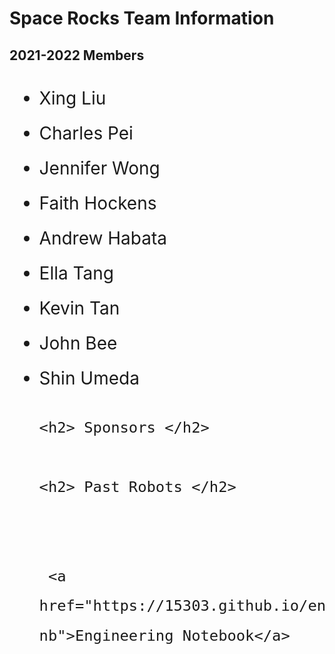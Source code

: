 <html>

  <head>
  <h1> Space Rocks Team Information </h1>
     
  </head>
  <style>
    #memberlist{
    line-height: 2;
    font-size: 2em;
    }
  </style>
<body>
  <h2> 2021-2022 Members </h2>
  
  
  <ul id="memberlist" class="fancylist">
    <li> Xing Liu </li>
    <li> Charles Pei </li>
    <li> Jennifer Wong </li>
    <li> Faith Hockens </li>
    <li> Andrew Habata </li>
    <li> Ella Tang </li>
    <li> Kevin Tan </li>
    <li> John Bee </li>
    <li> Shin Umeda </li>
  
    <h2> Sponsors </h2>
    
    <h2> Past Robots </h2>
    
   
     <a href="https://15303.github.io/engineering-nb">Engineering Notebook</a>

    
      
  </ul>
  
</body>
</html>

